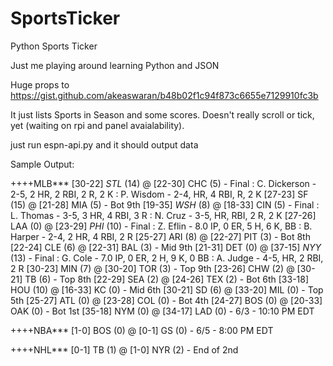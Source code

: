 # SportsTicker
Python Sports Ticker

Just me playing around learning Python and JSON

Huge props to https://gist.github.com/akeaswaran/b48b02f1c94f873c6655e7129910fc3b

It just lists Sports in Season and some scores.  Doesn't really scroll or tick, yet (waiting on rpi and panel avaialability).

just run espn-api.py and it should output data

Sample Output:

++++MLB***
[30-22] *STL* (14) @ [22-30] CHC (5) - Final : C. Dickerson - 2-5, 2 HR, 2 RBI, 2 R, 2 K : P. Wisdom - 2-4, HR, 4 RBI, R, 2 K 
[27-23] SF (15) @ [21-28] MIA (5) - Bot 9th 
[19-35] *WSH* (8) @ [18-33] CIN (5) - Final : L. Thomas - 3-5, 3 HR, 4 RBI, 3 R : N. Cruz - 3-5, HR, RBI, 2 R, 2 K 
[27-26] LAA (0) @ [23-29] *PHI* (10) - Final : Z. Eflin - 8.0 IP, 0 ER, 5 H, 6 K, BB : B. Harper - 2-4, 2 HR, 4 RBI, 2 R 
[25-27] ARI (8) @ [22-27] PIT (3) - Bot 8th 
[22-24] CLE (6) @ [22-31] BAL (3) - Mid 9th 
[21-31] DET (0) @ [37-15] *NYY* (13) - Final : G. Cole - 7.0 IP, 0 ER, 2 H, 9 K, 0 BB : A. Judge - 4-5, HR, 2 RBI, 2 R 
[30-23] MIN (7) @ [30-20] TOR (3) - Top 9th 
[23-26] CHW (2) @ [30-21] TB (6) - Top 8th 
[22-29] SEA (2) @ [24-26] TEX (2) - Bot 6th 
[33-18] HOU (10) @ [16-33] KC (0) - Mid 6th 
[30-21] SD (6) @ [33-20] MIL (0) - Top 5th 
[25-27] ATL (0) @ [23-28] COL (0) - Bot 4th 
[24-27] BOS (0) @ [20-33] OAK (0) - Bot 1st 
[35-18] NYM (0) @ [34-17] LAD (0) - 6/3 - 10:10 PM EDT 

++++NBA***
[1-0] BOS (0) @ [0-1] GS (0) - 6/5 - 8:00 PM EDT 

++++NHL***
[0-1] TB (1) @ [1-0] NYR (2) - End of 2nd
